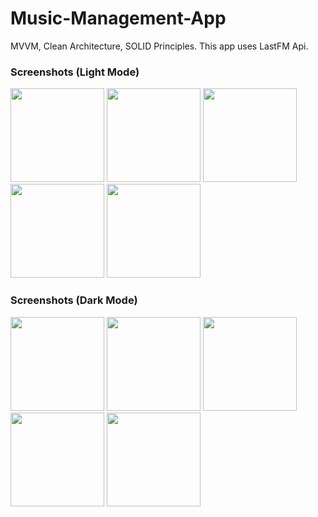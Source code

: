 # Music-Management-App

MVVM, Clean Architecture, SOLID Principles. This app uses LastFM Api.


### Screenshots (Light Mode)
<p float="left">
  <img src="https://user-images.githubusercontent.com/106669990/190946440-cca28866-62c6-4e9c-9a52-4f66d44ce9f3.png" width="150" />
  <img src="https://user-images.githubusercontent.com/106669990/190946459-d995a485-2b18-43fc-b206-17c347e9cbfa.png" width="150" /> 
  <img src="https://user-images.githubusercontent.com/106669990/190946460-2ed9c0df-53d7-489d-a1b4-0374b8129c67.png" width="150" />
  <img src="https://user-images.githubusercontent.com/106669990/190946461-91666c88-df4c-415e-a8b2-14c6f601bb63.png" width="150" />
  <img src="https://user-images.githubusercontent.com/106669990/190946463-17742920-30a6-4f49-8260-9c79d11650b8.png" width="150" /> 
</p>

### Screenshots (Dark Mode)
<p float="left">
  <img src="https://user-images.githubusercontent.com/106669990/190946467-cab162b3-1a96-473f-b335-ddc12a11d3ba.png" width="150" />
  <img src="https://user-images.githubusercontent.com/106669990/190946481-93797df3-f2f4-4867-8915-5d1aacc96445.png" width="150" />
  <img src="https://user-images.githubusercontent.com/106669990/190946488-fa6a1152-1861-4108-a982-416f3c3d25cc.png" width="150" />
  <img src="https://user-images.githubusercontent.com/106669990/190946490-c007c841-1f75-480f-a159-e0c749127de0.png" width="150" />
  <img src="https://user-images.githubusercontent.com/106669990/190946493-8b9d3826-790a-4c6c-9469-7d6213a807c5.png" width="150" />
</p>

